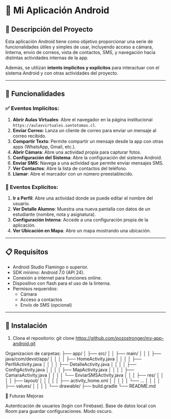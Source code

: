 # 📱 Mi Aplicación Android

## 📝 Descripción del Proyecto

Esta aplicación Android tiene como objetivo proporcionar una serie de funcionalidades útiles y simples de usar, incluyendo acceso a cámara, linterna, envío de correos, vista de contactos, SMS, y navegación hacia distintas actividades internas de la app.

Además, se utilizan **intents implícitos y explícitos** para interactuar con el sistema Android y con otras actividades del proyecto.

---

## 🔧 Funcionalidades

### ✅ Eventos Implícitos:

1. **Abrir Aulas Virtuales**: Abre el navegador en la página institucional `https://aulasvirtuales.santotomas.cl`.
2. **Enviar Correo**: Lanza un cliente de correo para enviar un mensaje al correo recibido.
3. **Compartir Texto**: Permite compartir un mensaje desde la app con otras apps (WhatsApp, Gmail, etc.).
4. **Abrir Cámara**: Abre una actividad propia para capturar fotos.
5. **Configuración del Sistema**: Abre la configuración del sistema Android.
6. **Enviar SMS**: Navega a una actividad que permite enviar mensajes SMS.
7. **Ver Contactos**: Abre la lista de contactos del teléfono.
8. **Llamar**: Abre el marcador con un número preestablecido.

### 🔄 Eventos Explícitos:

1. **Ir a Perfil**: Abre una actividad donde se puede editar el nombre del usuario.
2. **Ver Detalle Alumno**: Muestra una nueva pantalla con datos de un estudiante (nombre, nota y asignatura).
3. **Configuración Interna**: Accede a una configuración propia de la aplicación.
4. **Ver Ubicación en Mapa**: Abre un mapa mostrando una ubicación.

---

## 📋 Requisitos

- Android Studio Flamingo o superior.
- SDK mínimo: Android 7.0 (API 24).
- Conexión a internet para funciones online.
- Dispositivo con flash para el uso de la linterna.
- Permisos requeridos:
  - Cámara
  - Acceso a contactos
  - Envío de SMS (opcional)

---

## 🚀 Instalación

1. Clona el repositorio:
   git clone https://github.com/pozostronger/my-app-android.git
   
Organizacion de carpetas:
├── app/
│   ├── src/
│   │   ├── main/
│   │   │   ├── java/com/devst/app/
│   │   │   │   ├── HomeActivity.java
│   │   │   │   ├── PerfilActivity.java
│   │   │   │   ├── DetalleActivity.java
│   │   │   │   ├── ConfigActivity.java
│   │   │   │   ├── MapActivity.java
│   │   │   │   ├── CamaraActivity.java
│   │   │   │   └── EnviarSMSActivity.java
│   │   │   ├── res/
│   │   │   │   ├── layout/
│   │   │   │   │   ├── activity_home.xml
│   │   │   │   │   └── ...
│   │   │   │   ├── values/
│   │   │   │   └── drawable/
├── build.gradle
└── README.md

🧩 Futuras Mejoras

Autenticación de usuarios (login con Firebase).
Base de datos local con Room para guardar configuraciones.
Modo oscuro.
